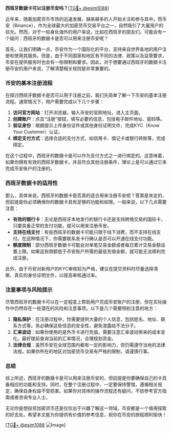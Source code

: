 **西班牙数据卡可以注册币安吗？**[[TG💪+ @esim1088](https://t.me/s/esim1088)]

近年来，随着加密货币市场的迅速发展，越来越多的人开始关注和参与其中。而币安（Binance），作为全球最大的加密货币交易平台之一，自然吸引了大量用户的目光。然而，对于一些身处海外的用户来说，比如在西班牙的朋友们，可能会有一个疑问：西班牙的数据卡是否可以用来注册币安呢？

首先，让我们明确一点，币安作为一个国际化的平台，支持来自世界各地的用户注册和使用其服务。但是，由于不同国家和地区有不同的法律、政策以及监管要求，币安在提供服务时也会有一些限制和要求。因此，对于想要通过西班牙的数据卡注册币安的用户来说，了解清楚相关规则是非常重要的。

### 币安的基本注册流程

在探讨西班牙数据卡是否可以用于注册之前，我们先简单了解一下币安的基本注册流程。通常情况下，用户需要完成以下几个步骤：

1. **访问官方网站**：打开浏览器，输入币安的官网地址，进入主页面。
2. **创建账户**：点击“注册”按钮，填写必要的信息，包括电子邮件地址、密码等。
3. **验证身份**：根据提示上传身份证件或其他身份证明文件，完成KYC（Know Your Customer）认证。
4. **绑定支付方式**：选择合适的支付方式，如信用卡、借记卡或银行转账等，完成绑定。

在这个过程中，西班牙的数据卡是可以作为支付方式之一进行绑定的。这意味着，如果你拥有有效的西班牙数据卡，并且符合其他注册条件，理论上是可以通过它来完成币安账户的注册的。

### 西班牙数据卡的适用性

那么，具体来说，西班牙的数据卡是否真的适合用来注册币安呢？答案是肯定的，但前提是你必须确保你的数据卡具有足够的功能和权限。一般来说，以下几点需要注意：

- **有效的银行卡**：无论是西班牙本地发行的银行卡还是支持跨境交易的国际卡，只要具备正常的支付功能，就可以用来注册币安。
- **支持在线支付**：有些西班牙的数据卡可能只限于线下消费，而不支持在线支付。在这种情况下，你需要联系发卡行确认是否可以开通在线支付功能。
- **额度限制**：部分西班牙数据卡可能会对单笔交易金额或者每日累计交易金额设置上限。如果这些限额低于币安账户所需的最低充值金额，就可能无法顺利完成注册。

此外，由于币安对新用户的KYC审核较为严格，建议在提交资料时尽量选择清晰、真实的身份证明文件，以提高审核通过率。

### 注意事项与风险提示

尽管西班牙的数据卡可以在一定程度上帮助用户完成币安账户的注册，但在实际操作中仍然存在一些潜在的风险和注意事项。以下是几个需要特别注意的地方：

1. **隐私保护**：在注册过程中，你需要提供大量的个人信息，包括姓名、地址、联系方式等。务必确保这些信息的安全性，避免泄露给不法分子。
2. **汇率波动**：如果你使用的是外币卡进行充值，需要注意汇率波动带来的成本变化。最好提前查询当前的汇率情况，合理规划资金。
3. **法律合规**：虽然币安在全球范围内都有一定的影响力，但仍需遵守当地的法律法规。如果你所在的地区对加密货币交易有严格的限制，请谨慎行事。

### 总结

综上所述，西班牙的数据卡是可以用来注册币安的，但前提是你要确保自己的卡具备相应的功能和支持。同时，在整个注册过程中，一定要保持警惕，遵循相关规定，确保自身权益不受损害。如果你对具体的操作流程还有疑问，不妨参考官方指南或者咨询专业人士。

无论你是想投资加密货币还是仅仅出于兴趣了解这一领域，币安都是一个值得探索的好去处。希望本文能为你提供有价值的参考信息，祝你在币安的旅程顺利愉快！

[[TG💪+ @esim1088](https://t.me/s/esim1088) ![Image](https://i.postimg.cc/4NQfJmqS/Snipaste-2025-05-13-00-14-12.png)]